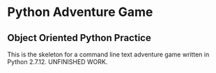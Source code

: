 # Python Adventure Game

## Object Oriented Python Practice

This is the skeleton for a command line text adventure game written in Python 2.7.12. UNFINISHED WORK.
